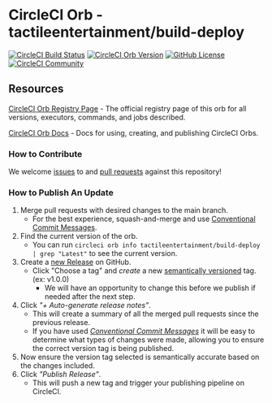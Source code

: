 # CircleCI Orb - tactileentertainment/build-deploy

[![CircleCI Build Status](https://circleci.com/gh/tactileentertainment/tactile-orbs-build-deploy.svg?style=shield "CircleCI Build Status")](https://circleci.com/gh/tactileentertainment/tactile-orbs-build-deploy)
[![CircleCI Orb Version](https://badges.circleci.com/orbs/tactileentertainment/build-deploy.svg)](https://circleci.com/orbs/registry/orb/tactileentertainment/build-deploy)
[![GitHub License](https://img.shields.io/badge/license-MIT-lightgrey.svg)](https://raw.githubusercontent.com/tactileentertainment/tactile-orbs-build-deploy/master/LICENSE)
[![CircleCI Community](https://img.shields.io/badge/community-CircleCI%20Discuss-343434.svg)](https://discuss.circleci.com/c/ecosystem/orbs)

## Resources

[CircleCI Orb Registry Page](https://circleci.com/orbs/registry/orb/tactileentertainment/build-deploy) - The official registry page of this orb for all versions, executors, commands, and jobs described.

[CircleCI Orb Docs](https://circleci.com/docs/2.0/orb-intro/#section=configuration) - Docs for using, creating, and publishing CircleCI Orbs.

### How to Contribute

We welcome [issues](https://github.com/tactileentertainment/tactile-orbs-build-deploy/issues) to and [pull requests](https://github.com/tactileentertainment/tactile-orbs-build-deploy/pulls) against this repository!

### How to Publish An Update
1. Merge pull requests with desired changes to the main branch.
    - For the best experience, squash-and-merge and use [Conventional Commit Messages](https://conventionalcommits.org/).
2. Find the current version of the orb.
    - You can run `circleci orb info tactileentertainment/build-deploy | grep "Latest"` to see the current version.
3. Create a [new Release](https://github.com/tactileentertainment/tactile-orbs-build-deploy/releases/new) on GitHub.
    - Click "Choose a tag" and _create_ a new [semantically versioned](http://semver.org/) tag. (ex: v1.0.0)
      - We will have an opportunity to change this before we publish if needed after the next step.
4.  Click _"+ Auto-generate release notes"_.
    - This will create a summary of all the merged pull requests since the previous release.
    - If you have used _[Conventional Commit Messages](https://conventionalcommits.org/)_ it will be easy to determine what types of changes were made, allowing you to ensure the correct version tag is being published.
5. Now ensure the version tag selected is semantically accurate based on the changes included.
6. Click _"Publish Release"_.
    - This will push a new tag and trigger your publishing pipeline on CircleCI.
